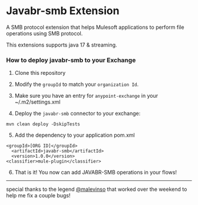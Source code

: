 # Javabr-smb Extension

A SMB protocol extension that helps Mulesoft applications to perform file operations using SMB protocol.

This extensions supports java 17 & streaming.

### How to deploy javabr-smb to your Exchange

1. Clone this repository

2. Modify the `groupId` to match your `organization Id`.

3. Make sure you have an entry for `anypoint-exchange` in your ~/.m2/settings.xml

4. Deploy the `javabr-smb` connector to your exchange:

```
mvn clean deploy -DskipTests
```

5. Add the dependency to your application pom.xml

```
<groupId>[ORG ID]</groupId>
  <artifactId>javabr-smb</artifactId>
  <version>1.0.0</version>
<classifier>mule-plugin</classifier>
```

6. That is it! You now can add JAVABR-SMB operations in your flows!


-----
special thanks to the legend [@malevinso](https://github.com/malevinso) that worked over the weekend to help me fix a couple bugs!

